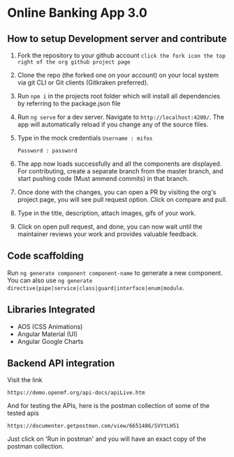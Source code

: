 # Online Banking App 3.0

## How to setup Development server and contribute

1. Fork the repository to your github account
`click the fork icon the top right of the org github project page`

2. Clone the repo (the forked one on your account) on your local system via git CLI or Git clients (Gitkraken preferred).

3. Run `npm i` in the projects root folder which will install all dependencies by 
    referring to the package.json file

4. Run `ng serve` for a dev server. Navigate to `http://localhost:4200/`. The app will automatically reload if you change any of the source files.

5. Type in the mock credentials
    `Username : mifos`

    `Password : password`

6. The app now loads successfully and all the components are displayed.
   For contributing, create a separate branch from the master branch, and start pushing code (Must ammend commits) in that branch.

7. Once done with the changes, you can open a PR by visiting the org's project page, you will see pull request option. Click on compare and pull. 

8. Type in the title, description, attach images, gifs of your work.

9. Click on open pull request, and done, you can now wait until the maintainer reviews your work and provides valuable feedback.


## Code scaffolding

Run `ng generate component component-name` to generate a new component. You can also use `ng generate directive|pipe|service|class|guard|interface|enum|module`.


## Libraries Integrated

+ AOS (CSS Animations)
+ Angular Material (UI)
+ Angular Google Charts

## Backend API integration

Visit the link

`https://demo.openmf.org/api-docs/apiLive.htm`

And for testing the APIs, here is the postman collection of some of the tested apis

`https://documenter.getpostman.com/view/6651486/SVYtLH51`

Just click on 'Run in postman' and you will have an exact copy of the postman collection.

